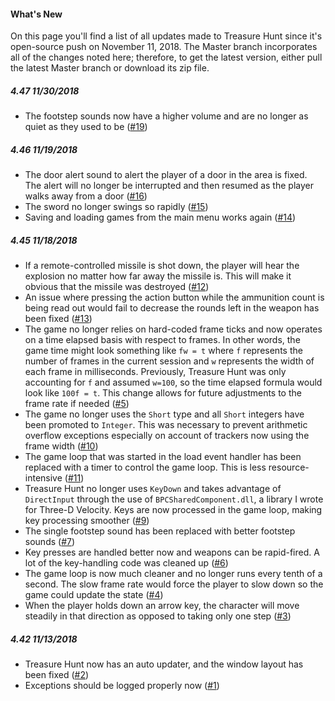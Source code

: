 #### What's New
On this page you'll find a list of all updates made to Treasure Hunt since it's open-source push on November 11, 2018. The Master branch incorporates all of the changes noted here; therefore, to get the latest version, either pull the latest Master branch or download its zip file.

##### 4.47 11/30/2018
- The footstep sounds now have a higher volume and are no longer as quiet as they used to be ([#19](../../issues/19))


##### 4.46 11/19/2018
- The door alert sound to alert the player of a door in the area is fixed. The alert will no longer be interrupted and then resumed as the player walks away from a door ([#16](../../issues/16))
- The sword no longer swings so rapidly ([#15](../../issues/15))
- Saving and loading games from the main menu works again ([#14](../../issues/14))

##### 4.45 11/18/2018
- If a remote-controlled missile is shot down, the player will hear the explosion no matter how far away the missile is. This will make it obvious that the missile was destroyed ([#12](../../issues/12))
- An issue where pressing the action button while the ammunition count is being read out would fail to decrease the rounds left in the weapon has been fixed ([#13](../../issues/13))
- The game no longer relies on hard-coded frame ticks and now operates on a time elapsed basis with respect to frames. In other words, the game time might look something like `fw = t` where `f` represents the number of frames in the current session and `w` represents the width of each frame in milliseconds. Previously, Treasure Hunt was only accounting for `f` and assumed `w=100`, so the time elapsed formula would look like `100f = t`. This change allows for future adjustments to the frame rate if needed ([#5](../../issues/5))
- The game no longer uses the `Short` type and all `Short` integers have been promoted to `Integer`. This was necessary to prevent arithmetic overflow exceptions especially on account of trackers now using the frame width ([#10](../../issues/10))
- The game loop that was started in the load event handler has been replaced with a timer to control the game loop. This is less resource-intensive ([#11](../../issues/11))
- Treasure Hunt no longer uses `KeyDown` and takes advantage of `DirectInput` through the use of `BPCSharedComponent.dll`, a library I wrote for Three-D Velocity. Keys are now processed in the game loop, making key processing smoother ([#9](../../issues/9))
- The single footstep sound has been replaced with better footstep sounds ([#7](../../issues/7))
- Key presses are handled better now and weapons can be rapid-fired. A lot of the key-handling code was cleaned up ([#6](../../issues/6))
- The game loop is now much cleaner and no longer runs every tenth of a second. The slow frame rate would force the player to slow down so the game could update the state ([#4](../../issues/4))
- When the player holds down an arrow key, the character will move steadily in that direction as opposed to taking only one step ([#3](../../issues/3))

##### 4.42 11/13/2018
- Treasure Hunt now has an auto updater, and the window layout has been fixed ([#2](../../issues/2))
- Exceptions should be logged properly now ([#1](../../issues/1))